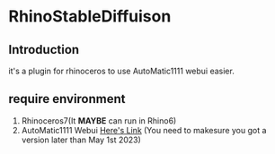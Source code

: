 # RhinoStableDiffuison
## Introduction
it's a plugin for rhinoceros to use AutoMatic1111 webui easier.

## require environment
1. Rhinoceros7(It **MAYBE** can run in Rhino6)
2. AutoMatic1111 Webui [Here's Link](https://github.com/AUTOMATIC1111/stable-diffusion-webui) (You need to makesure you got a version later than May 1st 2023)

